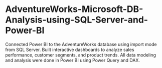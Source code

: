 # AdventureWorks-Microsoft-DB-Analysis-using-SQL-Server-and-Power-BI
Connected Power BI to the AdventureWorks database using import mode from SQL Server. Built interactive dashboards to analyze sales performance, customer segments, and product trends. All data modeling and analysis were done in Power BI using Power Query and DAX.
